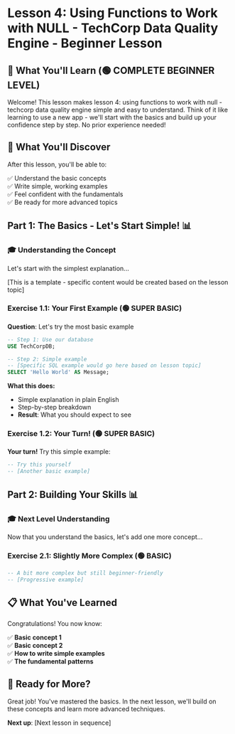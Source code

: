 # Lesson 4: Using Functions to Work with NULL - TechCorp Data Quality Engine - Beginner Lesson

## 🎯 What You'll Learn (🟢 COMPLETE BEGINNER LEVEL)

Welcome! This lesson makes lesson 4: using functions to work with null - techcorp data quality engine simple and easy to understand. Think of it like learning to use a new app - we'll start with the basics and build up your confidence step by step. No prior experience needed!

## 📖 What You'll Discover

After this lesson, you'll be able to:

✅ Understand the basic concepts  
✅ Write simple, working examples  
✅ Feel confident with the fundamentals  
✅ Be ready for more advanced topics  

## Part 1: The Basics - Let's Start Simple! 📊

### 🎓 Understanding the Concept

Let's start with the simplest explanation...

[This is a template - specific content would be created based on the lesson topic]

### Exercise 1.1: Your First Example (🟢 SUPER BASIC)

**Question**: Let's try the most basic example

```sql
-- Step 1: Use our database
USE TechCorpDB;

-- Step 2: Simple example
-- [Specific SQL example would go here based on lesson topic]
SELECT 'Hello World' AS Message;
```

**What this does:**
- Simple explanation in plain English
- Step-by-step breakdown
- **Result**: What you should expect to see

### Exercise 1.2: Your Turn! (🟢 SUPER BASIC)

**Your turn!** Try this simple example:

```sql
-- Try this yourself
-- [Another basic example]
```

## Part 2: Building Your Skills 📊

### 🎓 Next Level Understanding

Now that you understand the basics, let's add one more concept...

### Exercise 2.1: Slightly More Complex (🟢 BASIC)

```sql
-- A bit more complex but still beginner-friendly
-- [Progressive example]
```

## 📋 What You've Learned

Congratulations! You now know:

✅ **Basic concept 1**  
✅ **Basic concept 2**  
✅ **How to write simple examples**  
✅ **The fundamental patterns**  

## 🚀 Ready for More?

Great job! You've mastered the basics. In the next lesson, we'll build on these concepts and learn more advanced techniques.

**Next up**: [Next lesson in sequence]
